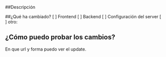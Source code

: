##Descripción

##¿Qué ha cambiado?
[ ] Frontend
[ ] Backend
[ ] Configuración del server
[ ] otro:

## ¿Cómo puedo probar los cambios?
En que url y forma puedo ver el update.
